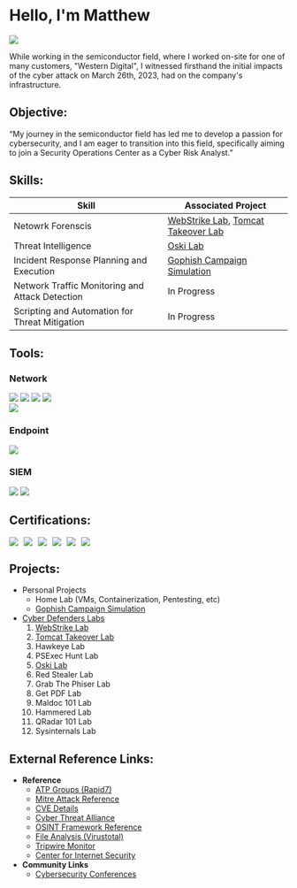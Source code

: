 # Hello, I'm Matthew
<a href="https://www.linkedin.com/in/matthew-vongchanh/"><img src="https://img.shields.io/badge/-LinkedIn-0072b1?&style=for-the-badge&logo=linkedin&logoColor=white" /></a>

While working in the semiconductor field, where I worked on-site for one of many customers, "Western Digital", I witnessed firsthand the initial impacts of the cyber attack on March 26th, 2023, had on the company's infrastructure. 


## Objective:
“My journey in the semiconductor field has led me to develop a passion for cybersecurity, and I am eager to transition into this field, specifically aiming to join a Security Operations Center as a Cyber Risk Analyst.”

## Skills:

| Skill                                             | Associated Project         |
|---------------------------------------------------|----------------------------|
| Netowrk Forenscis                                 | <a href="https://github.com/emveexd/WebStrike-Lab">WebStrike Lab</a>, <a href="https://github.com/emveexd/Tomcat-Takeover-Lab">Tomcat Takeover Lab</a>|
| Threat Intelligence                               | <a href="https://github.com/emveexd/OSKI-Lab">Oski Lab</a>|
| Incident Response Planning and Execution          | <a href="https://github.com/emveexd/Gophish-Campaign-Simulation">Gophish Campaign Simulation</a> |
| Network Traffic Monitoring and Attack Detection   | In Progress |
| Scripting and Automation for Threat Mitigation    | In Progress |

## Tools:

### Network
<div>
    <a href="https://www.wireshark.org/docs/wsug_html/"><img src="https://img.shields.io/badge/-Wireshark-1679A7?&style=for-the-badge&logo=Wireshark&logoColor=white" /></a>
    <img src="https://img.shields.io/badge/-Suricata-EF3B2D?&style=for-the-badge&logo=Suricata&logoColor=white" />
    <a href="https://www.tcpdump.org/index.html#documentation"><img src="https://img.shields.io/badge/-TCPdump-228B22?&style=for-the-badge&logo=data:image/svg+xml;base64,PHN2ZyByb2xlPSJpbWciIHhtbG5zPSJodHRwOi8vd3d3LnczLm9yZy8yMDAwL3N2ZyIgdmlld0JveD0iMCAwIDI0IDI0Ij48cGF0aCBmaWxsPSJ3aGl0ZSIgZD0iTTEyIDBMNC41IDMuNzVMMyAxMi43NUwxMiAyNCwyMSAxMi43NUwxOS41IDMuNzVMMTIgMHpNMTIgMy40N0wxNy44OCAxMi40OEwxMiAxOS41Mkw2LjEyIDEyLjQ4TDEyIDMuNDdaTTExLjI1IDYuNzVIMTIuNzVWMTAuNUgxMS4yNVY2Ljc1Wk0xMS4yNSAxMi43NUgxMi43NVYxNi41SDE1VjExLjI1SDE2LjVWMTEuMjVIMTUuNzVWMTAuNUgxMi43NVYxMi43NUgxMS4yNVoiLz48L3N2Zz4=&logoColor=white" /></a>  
    <img src="https://img.shields.io/badge/-Barracuda%20Email%20Protection-0056B3?&style=for-the-badge&logo=data:image/svg+xml;base64,PHN2ZyByb2xlPSJpbWciIHhtbG5zPSJodHRwOi8vd3d3LnczLm9yZy8yMDAwL3N2ZyIgdmlld0JveD0iMCAwIDI0IDI0Ij48cGF0aCBmaWxsPSJ3aGl0ZSIgZD0iTTEyIDBMNC41IDMuNzVMMyAxMi43NUwxMiAyNCwyMSAxMi43NUwxOS41IDMuNzVMMTIgMHpNMTIgMy40N0wxNy44OCAxMi40OEwxMiAxOS41Mkw2LjEyIDEyLjQ4TDEyIDMuNDdaTTExLjI1IDYuNzVIMTIuNzVWMTAuNUgxMS4yNVY2Ljc1Wk0xMS4yNSAxMi43NUgxMi43NVYxNi41SDE1VjExLjI1SDE2LjVWMTEuMjVIMTUuNzVWMTAuNUgxMi43NVYxMi43NUgxMS4yNVoiLz48L3N2Zz4=&logoColor=white" />
</div>
    <a href="https://ipgeolocation.io/"><img src="https://img.shields.io/badge/-IP_Geolocation-1679A7?&style=for-the-badge&logo=Globe&logoColor=white" /></a>
    

### Endpoint
<div>
    <img src="https://img.shields.io/badge/-Microsoft_Defender_for_Endpoint-00A4EF?&style=for-the-badge&logo=Microsoft&logoColor=white" />
</div>

### SIEM
<div>
    <img src="https://img.shields.io/badge/-Splunk-000000?&style=for-the-badge&logo=Splunk&logoColor=white" />
    <img src="https://img.shields.io/badge/-Chronicle-4285F4?&style=for-the-badge&logo=data:image/svg+xml;base64,PHN2ZyByb2xlPSJpbWciIHhtbG5zPSJodHRwOi8vd3d3LnczLm9yZy8yMDAwL3N2ZyIgdmlld0JveD0iMCAwIDI0IDI0Ij48cGF0aCBmaWxsPSJ3aGl0ZSIgZD0iTTEyIDBMNC41IDMuNzVMMyAxMi43NUwxMiAyNCwyMSAxMi43NUwxOS41IDMuNzVMMTIgMHpNMTIgMy40N0wxNy44OCAxMi40OEwxMiAxOS41Mkw2LjEyIDEyLjQ4TDEyIDMuNDdaTTExLjI1IDYuNzVIMTIuNzVWMTAuNUgxMS4yNVY2Ljc1Wk0xMS4yNSAxMi43NUgxMi43NVYxNi41SDE1VjExLjI1SDE2LjVWMTEuMjVIMTUuNzVWMTAuNUgxMi43NVYxMi43NUgxMS4yNVoiLz48L3N2Zz4=&logoColor=white" />
</div>

## Certifications:
<div style="display: flex; flex-wrap: wrap; gap: 10px;">
    <img src="https://img.shields.io/badge/-A%2B-007ACC?&style=for-the-badge&logo=CompTIA&logoColor=white" />
    <img src="https://img.shields.io/badge/-Security%2B-FF0000?&style=for-the-badge&logo=CompTIA&logoColor=white" />
    <img src="https://img.shields.io/badge/-IT%20Support-4285F4?&style=for-the-badge&logo=Google&logoColor=white" />
    <img src="https://img.shields.io/badge/-Cybersecurity-34A853?&style=for-the-badge&logo=Google&logoColor=white" />
    <a href="https://www.nist.gov/itl/publications-0/nist-special-publication-800-series-general-information"><img src="https://img.shields.io/badge/-NIST%20SP%20800%20Series-555555?&style=for-the-badge&logo=NIST&logoColor=white" /></a>
    <img src="https://img.shields.io/badge/-Qualys%20Essential-0066CC?&style=for-the-badge&logo=Qualys&logoColor=white" />
</div>

## Projects:
- Personal Projects
    - Home Lab (VMs, Containerization, Pentesting, etc)
    - <a href="https://github.com/emveexd/Gophish-Campaign-Simulation">Gophish Campaign Simulation</a>
- <a href="https://cyberdefenders.org/">Cyber Defenders Labs</a>
    1. <a href="https://github.com/emveexd/WebStrike-Lab">WebStrike Lab</a>
    2. <a href="https://github.com/emveexd/Tomcat-Takeover-Lab">Tomcat Takeover Lab</a>
    3. Hawkeye Lab
    4. PSExec Hunt Lab
    5. <a href="https://github.com/emveexd/OSKI-Lab">Oski Lab</a>
    6. Red Stealer Lab
    7. Grab The Phiser Lab
    8. Get PDF Lab
    9. Maldoc 101 Lab
    10. Hammered Lab
    11. QRadar 101 Lab
    12. Sysinternals Lab

## External Reference Links:
- **Reference**    
    - <a href="https://docs.rapid7.com/insightidr/apt-groups/#apt1">ATP Groups (Rapid7)</a>
    - <a href="https://attack.mitre.org/">Mitre Attack Reference</a>
    - <a href="https://www.cvedetails.com/">CVE Details</a>
    - <a href="https://www.cyberthreatalliance.org/">Cyber Threat Alliance</a>
    - <a href="https://osintframework.com/">OSINT Framework Reference</a>
    - <a href="https://www.virustotal.com/gui/home/upload">File Analysis (Virustotal)</a>
    - <a href="https://www.tripwire.com/">Tripwire Monitor</a>
    - <a href="https://www.cisecurity.org/">Center for Internet Security</a>
- **Community Links**
    - <a href="https://infosec-conferences.com/"> Cybersecurity Conferences</a>
  
